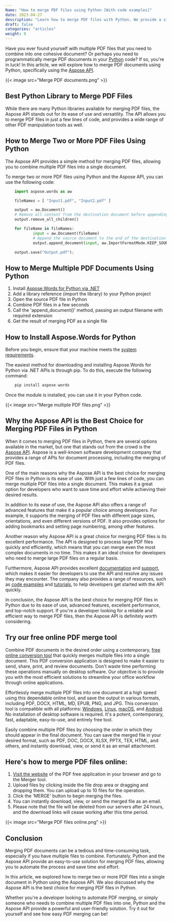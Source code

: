 ```yaml
---
Name: "How to merge PDF files using Python [With code examples]"
date: 2023-04-27
description: "Learn how to merge PDF files with Python. We provide a simple method for merging PDF files, allowing you to combine multiple PDF files into a single document."
draft: false
categories: "articles"
weight: 9
---
```


Have you ever found yourself with multiple PDF files that you need to combine into one cohesive document? Or perhaps you need to programmatically merge PDF documents in your [Python](https://www.python.org/) code? If so, you're in luck! In this article, we will explore how to merge PDF documents using Python, specifically using the [Aspose API](https://www.aspose.com/).

{{< image src="Merge PDF documents.png" >}}

## Best Python Library to Merge PDF Files

While there are many Python libraries available for merging PDF files, the Aspose API stands out for its ease of use and versatility. The API allows you to merge PDF files in just a few lines of code, and provides a wide range of other PDF manipulation tools as well.


## How to Merge Two or More PDF Files Using Python

The Aspose API provides a simple method for merging PDF files, allowing you to combine multiple PDF files into a single document.

To merge two or more PDF files using Python and the Aspose API, you can use the following code:

```python
	import aspose.words as aw

	fileNames = [ "Input1.pdf", "Input2.pdf" ]

	output = aw.Document()
	# Remove all content from the destination document before appending.
	output.remove_all_children()

	for fileName in fileNames:
    		input = aw.Document(fileName)
    		# Append the source document to the end of the destination document.
    		output.append_document(input, aw.ImportFormatMode.KEEP_SOURCE_FORMATTING)

	output.save("Output.pdf");
```

## How to Merge Multiple PDF Documents Using Python

1. Install [Aspose.Words for Python via .NET](https://products.aspose.com/words/python-net/)
2. Add a library reference (import the library) to your Python project
3. Open the source PDF file in Python
4. Combine PDF files in a few seconds
5. Call the 'append_document()' method, passing an output filename with required extension
6. Get the result of merging PDF as a single file


## How to Install Aspose.Words for Python

Before you begin, ensure that your machine meets the [system requirements](https://docs.aspose.com/words/python-net/system-requirements/).

The easiest method for downloading and installing Aspose.Words for Python via .NET APIs is through pip. To do this, execute the following command:

```python
	pip install aspose-words
```
Once the module is installed, you can use it in your Python code.

{{< image src="Merge multiple PDF files.png" >}}

## Why the Aspose API is the Best Choice for Merging PDF Files in Python

When it comes to merging PDF files in Python, there are several options available in the market, but one that stands out from the crowd is the [Aspose API](https://www.aspose.com/). Aspose is a well-known software development company that provides a range of APIs for document processing, including the merging of PDF files.

One of the main reasons why the Aspose API is the best choice for merging PDF files in Python is its ease of use. With just a few lines of code, you can merge multiple PDF files into a single document. This makes it a great option for developers who want to save time and effort while achieving their desired results.

In addition to its ease of use, the Aspose API also offers a range of advanced features that make it a popular choice among developers. For example, it supports the merging of PDF files with different page sizes, orientations, and even different versions of PDF. It also provides options for adding bookmarks and setting page numbering, among other features.

Another reason why Aspose API is a great choice for merging PDF files is its excellent performance. The API is designed to process large PDF files quickly and efficiently, which means that you can merge even the most complex documents in no time. This makes it an ideal choice for developers who need to merge large PDF files on a regular basis.

Furthermore, Aspose API provides excellent [documentation](https://docs.aspose.com/) and [support](https://helpdesk.aspose.com/), which makes it easier for developers to use the API and resolve any issues they may encounter. The company also provides a range of resources, such as [code examples](https://aspose.github.io/) and [tutorials](https://demos.aspose.com/), to help developers get started with the API quickly.

In conclusion, the Aspose API is the best choice for merging PDF files in Python due to its ease of use, advanced features, excellent performance, and top-notch support. If you're a developer looking for a reliable and efficient way to merge PDF files, then the Aspose API is definitely worth considering.


## Try our free online PDF merge tool

Combine PDF documents in the desired order using a contemporary, [free online conversion tool](https://products.aspose.app/pdf/merger) that quickly merges multiple files into a single document. This PDF conversion application is designed to make it easier to send, share, print, and review documents. Don't waste time performing these operations manually on desktop software. Our objective is to provide you with the most efficient solutions to streamline your office workflow through online applications.

Effortlessly merge multiple PDF files into one document at a high speed using this dependable online tool, and save the output in various formats, including PDF, DOCX, HTML, MD, EPUB, PNG, and JPG. This conversion tool is compatible with all platforms: [Windows](https://www.microsoft.com/en-us/windows?r=1), [Linux](https://www.linux.org/), [macOS](https://www.apple.com/macos/ventura/), and [Android](https://www.android.com/). No installation of desktop software is required. It's a potent, contemporary, fast, adaptable, easy-to-use, and entirely free tool.

Easily combine multiple PDF files by choosing the order in which they should appear in the final document. You can save the merged file in your desired format, such as PDF, DOC, DOCX, XLSX, PPTX, TEX, HTML, and others, and instantly download, view, or send it as an email attachment.


## Here's how to merge PDF files online:

1. [Visit the website](https://products.aspose.app/pdf/family) of the PDF free application in your browser and go to the Merger tool.
2. Upload files by clicking inside the file drop area or dragging and dropping them. You can upload up to 10 files for the operation.
3. Click the 'MERGE' button to begin merging the files.
4. You can instantly download, view, or send the merged file as an email.
5. Please note that the file will be deleted from our servers after 24 hours, and the download links will cease working after this time period.

{{< image src="Merge PDF files online.png" >}}

## Conclusion

Merging PDF documents can be a tedious and time-consuming task, especially if you have multiple files to combine. Fortunately, Python and the Aspose API provide an easy-to-use solution for merging PDF files, allowing you to automate the process and save time and effort.

In this article, we explored how to merge two or more PDF files into a single document in Python using the Aspose API. We also discussed why the Aspose API is the best choice for merging PDF files in Python.

Whether you're a developer looking to automate PDF merging, or simply someone who needs to combine multiple PDF files into one, Python and the Aspose API provide a powerful and user-friendly solution. Try it out for yourself and see how easy PDF merging can be!
